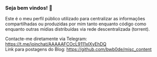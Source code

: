 ### Seja bem vindos! 👋

Este é o meu perfil público utilizado para centralizar as informações compartilhadas ou produzidas por mim tanto enquanto código como enquanto outras mídias distribuídas via rede descentralizada (torrent).

Contacte-me diretamente via Telegram: https://t.me/joinchat/AAAAAFCOcL9111xlXyEhDQ        
Link para postagens do Blog: https://github.com/bwb0de/misc_content

<!--
**bwb0de/bwb0de** is a ✨ _special_ ✨ repository because its `README.md` (this file) appears on your GitHub profile.

Here are some ideas to get you started:

- 🔭 I’m currently working on ...
- 🌱 I’m currently learning ...
- 👯 I’m looking to collaborate on ...
- 🤔 I’m looking for help with ...
- 💬 Ask me about ...
- 📫 How to reach me: ...
- 😄 Pronouns: ...
- ⚡ Fun fact: ...
-->
